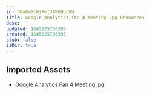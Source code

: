 ```yaml
---
id: 3Wa8mSCWjFmt3ARUQucUU
title: Google_analytics_fan_4_meeting Jpg Resources
desc: ''
updated: 1645225706395
created: 1645225706395
stub: false
isDir: true
---
```

## Imported Assets
- [Google Analytics Fan 4 Meeting.jpg](/assets/google-analytics-fan-4-meeting-5wbKj8kZzhYX.jpg)
